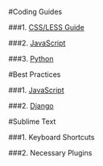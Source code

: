 #Coding Guides

###1. [CSS/LESS Guide](guides-and-workflow/style-guides/CSS.md)

###2. [JavaScript](guides-and-workflow/style-guides/js.md)

###3. [Python](guides-and-workflow/style-guides/python.md)

#Best Practices

###1. [JavaScript](guides-and-workflow/best-practices/js.md)

###2. [Django](http://lincolnloop.com/django-best-practices/index.html)

#Sublime Text

###1. Keyboard Shortcuts

###2. Necessary Plugins

